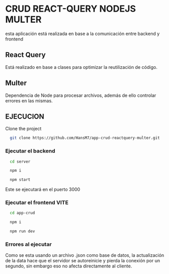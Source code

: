 
# CRUD REACT-QUERY NODEJS MULTER

esta aplicación está realizada en base a la comunicación entre backend y frontend


## React Query

Está realizado en base a clases para optimizar la reutilización de código.

## Multer

Dependencia de Node para procesar archivos, además de ello controlar errores en las mismas.
## EJECUCION

Clone the project

```bash
  git clone https://github.com/HansM7/app-crud-reactquery-multer.git
```

### Ejecutar el backend

```bash
  cd server
```
```bash
  npm i
```
```bash
  npm start
```
Este se ejecutará en el puerto 3000

### Ejecutar el frontend VITE

```bash
  cd app-crud
```
```bash
  npm i
```
```bash
  npm run dev
```

### Errores al ejecutar

Como se esta usando un archivo .json como base de datos, la actualización de la data hace que el servidor se autoreinicie y pierda la conexión por un segundo, sin embargo eso no afecta directamente al cliente.
